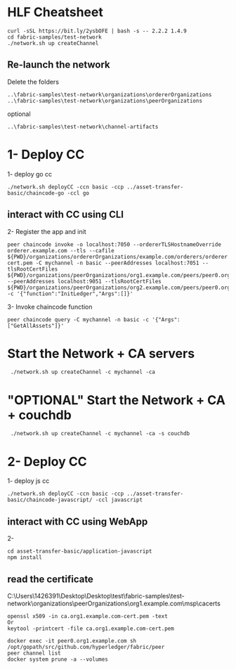 
# HLF Cheatsheet
```
curl -sSL https://bit.ly/2ysbOFE | bash -s -- 2.2.2 1.4.9
cd fabric-samples/test-network
./network.sh up createChannel
```

## Re-launch the network
Delete the folders
```
..\fabric-samples\test-network\organizations\ordererOrganizations
..\fabric-samples\test-network\organizations\peerOrganizations
```
optional
```
..\fabric-samples\test-network\channel-artifacts 
```

# 1- Deploy CC
1- deploy go cc
```
./network.sh deployCC -ccn basic -ccp ../asset-transfer-basic/chaincode-go -ccl go
```
## interact with CC using CLI
2- Register the app and init
```
peer chaincode invoke -o localhost:7050 --ordererTLSHostnameOverride orderer.example.com --tls --cafile ${PWD}/organizations/ordererOrganizations/example.com/orderers/orderer.example.com/msp/tlscacerts/tlsca.example.com-cert.pem -C mychannel -n basic --peerAddresses localhost:7051 --tlsRootCertFiles ${PWD}/organizations/peerOrganizations/org1.example.com/peers/peer0.org1.example.com/tls/ca.crt --peerAddresses localhost:9051 --tlsRootCertFiles ${PWD}/organizations/peerOrganizations/org2.example.com/peers/peer0.org2.example.com/tls/ca.crt -c '{"function":"InitLedger","Args":[]}' 
```
3- Invoke chaincode function
```
peer chaincode query -C mychannel -n basic -c '{"Args":["GetAllAssets"]}' 
```

# Start the Network + CA servers
```
 ./network.sh up createChannel -c mychannel -ca
```

# "OPTIONAL" Start the Network + CA + couchdb
```
 ./network.sh up createChannel -c mychannel -ca -s couchdb
```
# 2- Deploy CC
1- deploy js cc
```
./network.sh deployCC -ccn basic -ccp ../asset-transfer-basic/chaincode-javascript/ -ccl javascript
```
## interact with CC using WebApp
2- 
```
cd asset-transfer-basic/application-javascript
npm install
```
## read the certificate
C:\Users\1426391\Desktop\Desktop\test\fabric-samples\test-network\organizations\peerOrganizations\org1.example.com\msp\cacerts
```
openssl x509 -in ca.org1.example.com-cert.pem -text
Or
keytool -printcert -file ca.org1.example.com-cert.pem

```

```
docker exec -it peer0.org1.example.com sh
/opt/gopath/src/github.com/hyperledger/fabric/peer
peer channel list
docker system prune -a --volumes
```
